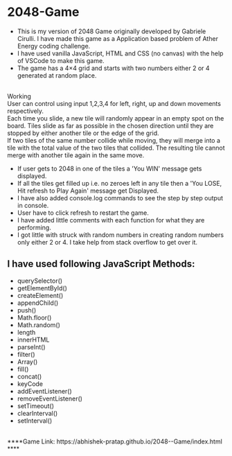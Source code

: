# 2048-Game
- This is my version of 2048 Game originally developed by Gabriele Cirulli. I have made this game as a Application based problem of Ather Energy coding challenge.</br>
- I have used vanilla JavaScript, HTML and CSS (no canvas) with the help of VSCode to make this game.</br>
- The game has a 4×4 grid and starts with two numbers either 2 or 4 generated at random place.</br>
</br>
 Working </br>
User can control using input 1,2,3,4 for left, right, up and down movements respectively.</br>
Each time you slide, a new tile will randomly appear in an empty spot on the board. Tiles slide as far as possible in the chosen direction until they are stopped by either another tile or the edge of the grid.</br>
 If two tiles of the same number collide while moving, they will merge into a tile with the total value of the two tiles that collided. The resulting tile cannot merge with another tile again in the same move.</br>

- If user gets to 2048 in one of the tiles a 'You WIN' message gets displayed.</br>
- If all the tiles get filled up i.e. no zeroes left in any tile then a 'You LOSE, Hit refresh to Play Again' message get Displayed.</br>
- I have also added console.log commands to see the step by step output in console.</br>
- User have to click refresh to restart the game.</br>
- I have added little comments with each function for what they are performing.</br>
- I got little with struck with random numbers in creating random numbers only either 2 or 4. I take help from stack overflow to get over it.</br>
## I have used following JavaScript Methods:</br>
* querySelector()</br>
* getElementById()</br>
* createElement()</br>
* appendChild()</br>
* push()</br>
* Math.floor()</br>
* Math.random()</br>
* length</br>
* innerHTML</br>
* parseInt()</br>
* filter()</br>
* Array()</br>
* fill()</br>
* concat()</br>
* keyCode</br>
* addEventListener()</br>
* removeEventListener()</br>
* setTimeout()</br>
* clearInterval()</br>
* setInterval()</br>



</br>
****Game Link: https://abhishek-pratap.github.io/2048--Game/index.html ****</br>


